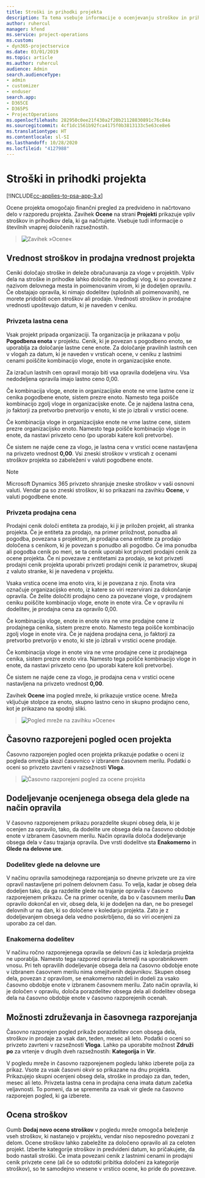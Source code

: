 ```yaml
---
title: Stroški in prihodki projekta
description: Ta tema vsebuje informacije o ocenjevanju stroškov in prihodkov projekta.
author: ruhercul
manager: kfend
ms.service: project-operations
ms.custom:
- dyn365-projectservice
ms.date: 03/01/2019
ms.topic: article
ms.author: ruhercul
audience: Admin
search.audienceType:
- admin
- customizer
- enduser
search.app:
- D365CE
- D365PS
- ProjectOperations
ms.openlocfilehash: 282950c0ee21f430a2f20b21128830891c76c84a
ms.sourcegitcommit: 4cf1dc1561b92fca4175f0b3813133c5e63ce8e6
ms.translationtype: HT
ms.contentlocale: sl-SI
ms.lasthandoff: 10/28/2020
ms.locfileid: "4127988"
---
```

# <a name="project-costs-and-revenue"></a>Stroški in prihodki projekta

[!INCLUDE[cc-applies-to-psa-app-3.x](../includes/cc-applies-to-psa-app-3x.md)]

Ocene projekta omogočajo finančni pregled za predvideno in načrtovano delo v razporedu projekta. Zavihek **Ocene** na strani **Projekti** prikazuje vpliv stroškov in prihodkov dela, ki ga načrtujete. Vsebuje tudi informacije o številnih vnaprej določenih razsežnostih. 

> ![Zavihek »Ocene«](media/project-5.png)

## <a name="cost-and-sales-values-of-the-project"></a>Vrednost stroškov in prodajna vrednost projekta

Ceniki določajo stroške in deleže obračunavanja za vloge v projektih. Vpliv dela na stroške in prihodke lahko določite na podlagi vlog, ki so povezane z nazivom delovnega mesta in poimenovanim virom, ki je dodeljen opravilu. Če obstajajo opravila, ki nimajo dodelitev (splošnih ali poimenovanih), ne morete pridobiti ocen stroškov ali prodaje. Vrednosti stroškov in prodajne vrednosti upoštevajo datum, ki je naveden v ceniku.

### <a name="default-cost-price"></a>Privzeta lastna cena  

Vsak projekt pripada organizaciji. Ta organizacija je prikazana v polju **Pogodbena enota** v projektu. Cenik, ki je povezan s pogodbeno enoto, se uporablja za določanje lastne cene enote. Za določanje pravilnih lastnih cen v vlogah za datum, ki je naveden v vrsticah ocene, v ceniku z lastnimi cenami poiščite kombinacijo vloge, enote in organizacijske enote. 

Za izračun lastnih cen opravil morajo biti vsa opravila dodeljena viru. Vsa nedodeljena opravila imajo lastno ceno 0,00.

Če kombinacija vloge, enote in organizacijske enote ne vrne lastne cene iz cenika pogodbene enote, sistem prezre enoto. Namesto tega poišče kombinacijo zgolj vloge in organizacijske enote. Če je najdena lastna cena, jo faktorji za pretvorbo pretvorijo v enoto, ki ste jo izbrali v vrstici ocene.

Če kombinacija vloge in organizacijske enote ne vrne lastne cene, sistem prezre organizacijsko enoto. Namesto tega poišče kombinacijo vloge in enote, da nastavi privzeto ceno (po uporabi katere koli pretvorbe).

Če sistem ne najde cene za vlogo, je lastna cena v vrstici ocene nastavljena na privzeto vrednost **0,00**. Vsi zneski stroškov v vrsticah z ocenami stroškov projekta so zabeleženi v valuti pogodbene enote.

> [!NOTE]
> Microsoft Dynamics 365 privzeto shranjuje zneske stroškov v vaši osnovni valuti. Vendar pa so zneski stroškov, ki so prikazani na zavihku **Ocene**, v valuti pogodbene enote.  

### <a name="default-sales-price"></a>Privzeta prodajna cena 

Prodajni cenik določi entiteta za prodajo, ki ji je priložen projekt, ali stranka projekta. Če je entiteta za prodajo, na primer priložnost, ponudba ali pogodba, povezana s projektom, je prodajna cena entitete za prodajo določena s cenikom, ki je povezan s ponudbo ali pogodbo. Če ima ponudba ali pogodba cenik po meri, se ta cenik uporabi kot privzeti prodajni cenik za ocene projekta. Če ni povezave z entitetami za prodajo, se kot privzeti prodajni cenik projekta uporabi privzeti prodajni cenik iz parametrov, skupaj z valuto stranke, ki je navedena v projektu.

Vsaka vrstica ocene ima enoto vira, ki je povezana z njo. Enota vira označuje organizacijsko enoto, iz katere so viri rezervirani za dokončanje opravila. Če želite določiti prodajno ceno za povezane vloge, v prodajnem ceniku poiščite kombinacijo vloge, enote in enote vira. Če v opravilu ni dodelitev, je prodajna cena za opravilo 0,00.

Če kombinacija vloge, enote in enote vira ne vrne prodajne cene iz prodajnega cenika, sistem prezre enoto. Namesto tega poišče kombinacijo zgolj vloge in enote vira. Če je najdena prodajna cena, jo faktorji za pretvorbo pretvorijo v enoto, ki ste jo izbrali v vrstici ocene prodaje. 

Če kombinacija vloge in enote vira ne vrne prodajne cene iz prodajnega cenika, sistem prezre enoto vira. Namesto tega poišče kombinacijo vloge in enote, da nastavi privzeto ceno (po uporabi katere koli pretvorbe).

Če sistem ne najde cene za vlogo, je prodajna cena v vrstici ocene nastavljena na privzeto vrednost **0,00**.

Zavihek **Ocene** ima pogled mreže, ki prikazuje vrstice ocene. Mreža vključuje stolpce za enoto, skupno lastno ceno in skupno prodajno ceno, kot je prikazano na spodnji sliki. 

> ![Pogled mreže na zavihku »Ocene«](media/project-6.png)

## <a name="time-phased-view-of-project-estimates"></a>Časovno razporejeni pogled ocen projekta

Časovno razporejen pogled ocen projekta prikazuje podatke o oceni iz pogleda omrežja skozi časovnico v izbranem časovnem merilu. Podatki o oceni so privzeto zavrteni v razsežnosti **Vloga**.

> ![Časovno razporejeni pogled za ocene projekta](media/project-7.png)

## <a name="allocating-estimated-effort-based-on-the-task-mode"></a>Dodeljevanje ocenjenega obsega dela glede na način opravila

V časovno razporejenem prikazu porazdelite skupni obseg dela, ki je ocenjen za opravilo, tako, da dodelite ure obsega dela na časovno obdobje enote v izbranem časovnem merilu. Način opravila določa dodeljevanje obsega dela v času trajanja opravila. Dve vrsti dodelitve sta **Enakomerno** in **Glede na delovne ure**.

### <a name="work-hours-based-allocation"></a>Dodelitev glede na delovne ure
 
V načinu opravila samodejnega razporejanja so dnevne privzete ure za vire opravil nastavljene pri polnem delovnem času. To velja, kadar je obseg dela dodeljen tako, da ga razdelite glede na trajanje opravila v časovno razporejenem prikazu. Če na primer ocenite, da bo v časovnem merilu **Dan** opravilo dokončal en vir, obseg dela, ki je dodeljen na dan, ne bo presegel delovnih ur na dan, ki so določene v koledarju projekta. Zato je z dodeljevanjem obsega dela vedno poskrbljeno, da so viri ocenjeni za uporabo za cel dan.

### <a name="even-allocation"></a>Enakomerna dodelitev

V načinu ročno razporejenega opravila se delovni čas iz koledarja projekta ne uporablja. Namesto tega razpored opravila temelji na uporabnikovem vnosu. Pri teh opravilih dodeljevanje obsega dela na časovno obdobje enote v izbranem časovnem merilu nima omejitvenih dejavnikov. Skupen obseg dela, povezan z opravilom, se enakomerno razdeli in dodeli za vsako časovno obdobje enote v izbranem časovnem merilu. Zato način opravila, ki je določen v opravilu, določa porazdelitev obsega dela ali dodelitev obsega dela na časovno obdobje enote v časovno razporejenih ocenah.

## <a name="grouping-and-time-phasing-options"></a>Možnosti združevanja in časovnega razporejanja

Časovno razporejen pogled prikaže porazdelitev ocen obsega dela, stroškov in prodaje za vsak dan, teden, mesec ali leto. Podatki o oceni so privzeto zavrteni v razsežnosti **Vloga**. Lahko pa uporabite možnost **Združi po** za vrtenje v drugih dveh razsežnostih: **Kategorija** in **Vir**.

V pogledu mreže in časovno razporejenem pogledu lahko izberete polja za prikaz. Vsote za vsak časovni okvir so prikazane na dnu projekta. Prikazujejo skupni ocenjeni obseg dela, stroške in prodajo za dan, teden, mesec ali leto. Privzeta lastna cena in prodajna cena imata datum začetka veljavnosti. To pomeni, da se spremenita za vsak vir glede na časovno razporejen pogled, ki ga izberete.

## <a name="expense-estimates"></a>Ocena stroškov

Gumb **Dodaj novo oceno stroškov** v pogledu mreže omogoča beleženje vseh stroškov, ki nastanejo v projektu, vendar niso neposredno povezani z delom. Ocene stroškov lahko zabeležite za določeno opravilo ali za celoten projekt. Izberite kategorije stroškov in predvideni datum, ko pričakujete, da bodo nastali stroški. Če imata povezani cenik z lastnimi cenami in prodajni cenik privzete cene (ali če so odstotki pribitka določeni za kategorije stroškov), so te samodejno vnesene v vrstico ocene, ko pride do povezave.
